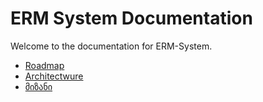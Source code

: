 # ERM System Documentation

Welcome to the documentation for ERM-System.

- [Roadmap](roadmap.md)
- [Architectwure](architecture.md)
- [მიზანი](მიზანი.md)
